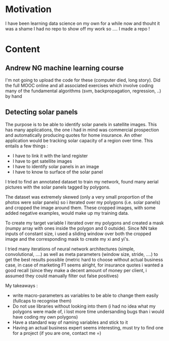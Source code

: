 # Motivation 
I have been learning data science on my own for a while now and thouht it was a shame I had no repo to show off my work so .... I made a repo !

# Content

## Andrew NG machine learning course

I'm not going to upload the code for these (computer died, long story).
Did the full MOOC online and all associated exercises which involve coding many of the fundamental algorithms (svm, backpropagation, regression, ..) by hand

## Detecting solar panels
The purpose is to be able to identify solar panels in satellite images. This has many applications, the one i had in mind was commercial prospection and automatically producing quotes for home insurance. An other application would be tracking solar capacity of a region over time.
This entails a few things :
- I have to link it with the land register
- I have to get satellite images
- I have to identify solar panels in an image
- I have to know to surface of the solar panel

I tried to find an annotated dataset to train my network, found many aerial pictures with the solar panels tagged by polygons.

The dataset was extremely skewed (only a very small proportion of the photos were solar panels) so i iterated over my polygons (i.e. solar panels) and cropped the image around them. These cropped images, with some added negative examples, would make up my training data.

To create my target variable I iterated over my polygons and created a mask (numpy array with ones inside the polygon and 0 outside).
Since NN take inputs of constant size, i used a sliding window over both the cropped image and the corresponding mask to create my xi and yi's.

I tried many iterations of neural network architectures (simple, convolutional, ....) as well as meta parameters (window size, stride, ....) to get the best results possible (metric hard to choose without actual business case, in case of marketing F1 seems alright, for insurance quotes i wanted a good recall (since they make a decent amount of money per client, i assumed they could manually filter out false positives)

My takeaways :
- write macro-parameters as variables to be able to change them easily (fullcaps to recognise them)
- Do not use libraries without looking into them (i had no idea what my polygons were made of, i lost more time undersanding bugs than i would have coding my own polygons)
- Have a standard way of naming variables and stick to it
- Having an actual business expert seems interesting, must try to find one for a project (if you are one, contact me =)

